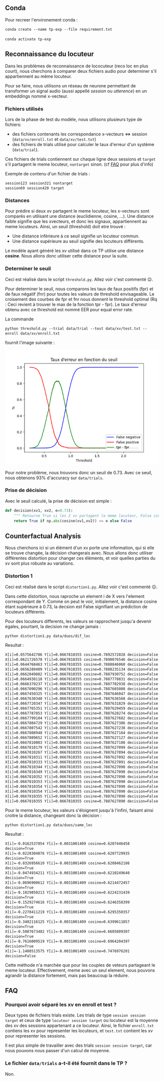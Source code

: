 ## Conda

Pour recreer l'environement conda :
```
conda create --name tp-exp --file requirement.txt

conda activate tp-exp
```

## Reconnaissance du locuteur

Dans les problèmes de reconnaissance de lococuteur (reco loc en plus court), nous cherchons à comparer deux fichiers audio pour determiner s'il appartiennent au même locuteur.

Pour se faire, nous utilisons un réseau de neurone permettant de transformer un signal audio (aussi appellé *session* ou *utterence*) en un embeddings nommé x-vecteur. 

### Fichiers utilisés

Lors de la phase de test du modèle, nous utilisons plusieurs type de fichiers:
 - des fichiers contenants les correspondance x-vecteurs <=> session (`data/xv/enroll.txt` et `data/xv/test.txt`)
 - des fichiers de trials utilisé pour calculer le taux d'erreur d'un système (`data/trial`).
 
Ces fichiers de trials contiennent sur chaque ligne deux sessions et `target` s'il partagent le meme locuteur, `nontarget` sinon. (cf [FAQ](#Pourquoi-avoir-séparé-les-xv-en-enroll-et-test-?) pour plus d'info)

Exemple de contenu d'un fichier de trials :
```
session123 session321 nontarget
session69 session420 target
```

### Distances

Pour prédire si deux xv partagent le meme locuteur, les x-vecteurs sont comparés en utilisant une distance (euclidienne, cosine, ...). Une distance faible signifie que les xvecteurs, et donc les signaux, appartiennent au meme locuteurs. Ainsi, un seuil (threshold) doit etre trouvé :
 - Une distance inférieure à ce seuil signifie un locuteur commun.
 - Une distance supérieure au seuil signifie des locuteurs différents.

Le modèle ayant généré les xv utilisé dans ce TP utilise une distance **cosine**. Nous allons donc utiliser cette distance pour la suite.

### Determiner le seuil

Ceci est réalisé dans le script `threshold.py`. Allez voir c'est commenté 😉.

Pour determiner le seuil, nous comparons les taux de faux positifs (fpr) et de faux négatif (fnr) pour toutes les valeurs de threshold envisageable. Le croisement des courbes de fpr et fnr nous donnent le threshold optimal (Rq : Ceci revient à trouver le max de la fonction tpr - fpr). Le taux d'erreur obtenu avec ce threshold est nommé EER pour equal error rate.

La commande
```
python threshold.py --trial data/trial --test data/xv/test.txt --enroll data/xv/enroll.txt
```

fournit l'image suivante :

![Image](data/images/threshold.png)

Pour notre  problème, nous trouvons donc un seuil de 0.73. Avec ce seuil, nous obtenons 93% d'accuracy sur `data/trials`.

### Prise de décision

Avec le seuil calculé, la prise de décision est simple :

```python
def decision(xv1, xv2, e=0.73):
    """ Retourne True si les 2 xv partagent le meme locuteur, False sinon """
    return True if np.abs(cosine(xv1,xv2)) <= e else False
```

## Counterfactual Analysis

Nous cherchons ici si un élément d'un xv porte une information, qui si elle se trouve changée, la décision changerais avec. Nous allons donc utiliser différentes distortion pour changer ces éléments, et voir quelles parties du xv sont plus robuste au variations.

### Distortion 1

Ceci est réalisé dans le script `distortion1.py`. Allez voir c'est commenté 😉.

Dans cette distortion, nous raproche un element i de X vers l'element correspondant de Y.
Comme on peut le voir, initialement, la distance cosine étant supérieure à 0.73, la decsion est False signifiant un prédiction de locuteurs différents. 

Pour des locuteurs differents, les valeurs se rapprochent jusqu'a devenir égales, pourtant, la decision ne change jamais :
```
python distortion1.py data/duos/dif_loc
```
Resultat : 
```
X[i]=0.0575642786 Y[i]=0.0667810355 cosine=0.7892572028 decision=False
X[i]=0.0621726570 Y[i]=0.0667810355 cosine=0.7890076546 decision=False
X[i]=0.0644768463 Y[i]=0.0667810355 cosine=0.7888846060 decision=False
X[i]=0.0656289409 Y[i]=0.0667810355 cosine=0.7888235134 decision=False
X[i]=0.0662049882 Y[i]=0.0667810355 cosine=0.7887930752 decision=False
X[i]=0.0664930118 Y[i]=0.0667810355 cosine=0.7887778831 decision=False
X[i]=0.0666370237 Y[i]=0.0667810355 cosine=0.7887702938 decision=False
X[i]=0.0667090296 Y[i]=0.0667810355 cosine=0.7887665008 decision=False
X[i]=0.0667450325 Y[i]=0.0667810355 cosine=0.7887646047 decision=False
X[i]=0.0667630340 Y[i]=0.0667810355 cosine=0.7887636568 decision=False
X[i]=0.0667720347 Y[i]=0.0667810355 cosine=0.7887631829 decision=False
X[i]=0.0667765351 Y[i]=0.0667810355 cosine=0.7887629459 decision=False
X[i]=0.0667787853 Y[i]=0.0667810355 cosine=0.7887628274 decision=False
X[i]=0.0667799104 Y[i]=0.0667810355 cosine=0.7887627682 decision=False
X[i]=0.0667804729 Y[i]=0.0667810355 cosine=0.7887627386 decision=False
X[i]=0.0667807542 Y[i]=0.0667810355 cosine=0.7887627238 decision=False
X[i]=0.0667808948 Y[i]=0.0667810355 cosine=0.7887627164 decision=False
X[i]=0.0667809652 Y[i]=0.0667810355 cosine=0.7887627127 decision=False
X[i]=0.0667810003 Y[i]=0.0667810355 cosine=0.7887627108 decision=False
X[i]=0.0667810179 Y[i]=0.0667810355 cosine=0.7887627099 decision=False
X[i]=0.0667810267 Y[i]=0.0667810355 cosine=0.7887627094 decision=False
X[i]=0.0667810311 Y[i]=0.0667810355 cosine=0.7887627092 decision=False
X[i]=0.0667810333 Y[i]=0.0667810355 cosine=0.7887627091 decision=False
X[i]=0.0667810344 Y[i]=0.0667810355 cosine=0.7887627090 decision=False
X[i]=0.0667810349 Y[i]=0.0667810355 cosine=0.7887627090 decision=False
X[i]=0.0667810352 Y[i]=0.0667810355 cosine=0.7887627090 decision=False
X[i]=0.0667810353 Y[i]=0.0667810355 cosine=0.7887627090 decision=False
X[i]=0.0667810354 Y[i]=0.0667810355 cosine=0.7887627090 decision=False
X[i]=0.0667810354 Y[i]=0.0667810355 cosine=0.7887627090 decision=False
X[i]=0.0667810355 Y[i]=0.0667810355 cosine=0.7887627090 decision=False
X[i]=0.0667810355 Y[i]=0.0667810355 cosine=0.7887627090 decision=False
```

Pour le meme locuteur, les valeurs s'éloignent jusqu'à l'infini, faisant ainsi croitre la distance, changeant donc la décision :
```
python distortion1.py data/duos/same_loc
```
Resultat : 
```
X[i]=-0.0162537054 Y[i]=-0.0031001409 cosine=0.6207446458 decision=True
X[i]=-0.0228304876 Y[i]=-0.0031001409 cosine=0.6207729935 decision=True
X[i]=-0.0326956610 Y[i]=-0.0031001409 cosine=0.6208462186 decision=True
X[i]=-0.0474934211 Y[i]=-0.0031001409 cosine=0.6210249640 decision=True
X[i]=-0.0696900612 Y[i]=-0.0031001409 cosine=0.6214472457 decision=True
X[i]=-0.1029850213 Y[i]=-0.0031001409 cosine=0.6224231439 decision=True
X[i]=-0.1529274616 Y[i]=-0.0031001409 cosine=0.6246358399 decision=True
X[i]=-0.2278411219 Y[i]=-0.0031001409 cosine=0.6295350357 decision=True
X[i]=-0.3402116125 Y[i]=-0.0031001409 cosine=0.6399611057 decision=True
X[i]=-0.5087673482 Y[i]=-0.0031001409 cosine=0.6605809307 decision=True
X[i]=-0.7616009519 Y[i]=-0.0031001409 cosine=0.6964204397 decision=True
X[i]=-1.1408513575 Y[i]=-0.0031001409 cosine=0.7476976201 decision=False
```
Cette méthode n'a marchée que pour les couples de veteurs partageant le meme locuteur. Effectivement, meme avec un seul element, nous pouvons agrandir la distance fortement, mais pas beaucoup la réduire.

## FAQ

### Pourquoi avoir séparé les xv en enroll et test ?

Deux types de fichiers trials existe. Les trials de type `session session target` et ceux de type `locuteur session target` ou locuteur est la moyenne des xv des sessions appartenant a ce locuteur.
Ainsi, le fichier `enroll.txt` contiens les xv pour representer les locuteurs, et `test.txt` contient les xv pour representer les sessions.

Il est plus simple de travailler avec des trials `session session target`, car nous pouvons nous passer d'un calcul de moyenne.

### Le fichier `data/trials` a-t-il été fournit dans le TP ?

Non.
